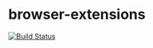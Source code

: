 # browser-extensions

[![Build Status](https://travis-ci.com/koyashy/browser-extensions.svg?token=pf97ZXEkpBxakgNScbyD&branch=master)](https://travis-ci.com/koyashy/browser-extensions)
